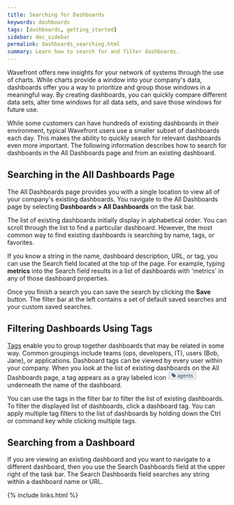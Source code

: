 ```yaml
---
title: Searching for Dashboards
keywords: dashboards
tags: [dashboards, getting_started]
sidebar: doc_sidebar
permalink: dashboards_searching.html
summary: Learn how to search for and filter dashboards.
---
```

Wavefront offers new insights for your network of systems through the use of charts. While charts provide a window into your company's data, dashboards offer you a way to prioritize and group those windows in a meaningful way. By creating dashboards, you can quickly compare different data sets, alter time windows for all data sets, and save those windows for future use.
 
While some customers can have hundreds of existing dashboards in their environment, typical Wavefront users use a smaller subset of dashboards each day. This makes the ability to quickly search for relevant dashboards even more important. The following information describes how to search for dashboards in the All Dashboards page and from an existing dashboard.
 
## Searching in the All Dashboards Page
 
The All Dashboards page provides you with a single location to view all of your company's existing dashboards. You navigate to the All Dashboards page by selecting **Dashboards > All Dashboards** on the task bar.
 
The list of existing dashboards initially display in alphabetical order. You can scroll through the list to find a particular dashboard.  However, the most common way to find existing dashboards is searching by name, tags, or favorites.
 
If you know a string in the name, dashboard description, URL, or tag, you can use the Search field located at the top of the page. For example, typing **metrics** into the Search field results in a list of dashboards with 'metrics' in any of those dashboard properties.
 
Once you finish a search you can save the search by clicking the **Save** button.  The filter bar at the left contains a set of default saved searches and your custom saved searches.
 
## Filtering Dashboards Using Tags
 
[Tags](tags_overview) enable you to group together dashboards that may be related in some way. Common groupings include teams (ops, developers, IT), users (Bob, Jane), or applications. Dashboard tags can be viewed by every user within your company. When you look at the list of existing dashboards on the All Dashboards page, a tag appears as a gray labeled icon ![tag](images/tag.png) underneath the name of the dashboard.

You can use the tags in the filter bar to filter the list of existing dashboards. To filter the displayed list of dashboards, click a dashboard tag. You can apply multiple tag filters to the list of dashboards by holding down the Ctrl or command key while clicking multiple tags.

## Searching from a Dashboard
If you are viewing an existing dashboard and you want to navigate to a different dashboard, then you use the Search Dashboards field at the upper right of the task bar. The Search Dashboards field searches any string within a dashboard name or URL.
 


{% include links.html %}

